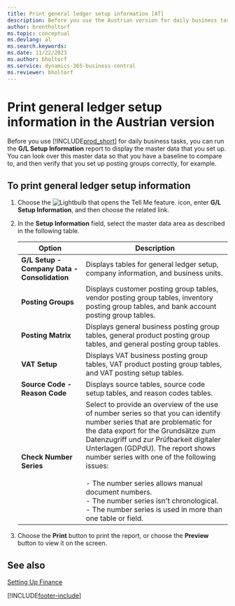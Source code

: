 ```yaml
---
title: Print general ledger setup information [AT]
description: Before you use the Austrian version for daily business tasks, you can run the G/L Setup Information report to display the master data that you set up.
author: brentholtorf
ms.topic: conceptual
ms.devlang: al
ms.search.keywords:
ms.date: 11/22/2023
ms.author: bholtorf
ms.service: dynamics-365-business-central
ms.reviewer: bholtorf
---
```

# Print general ledger setup information in the Austrian version

Before you use [!INCLUDE[prod_short](../../includes/prod_short.md)] for daily business tasks, you can run the **G/L Setup Information** report to display the master data that you set up. You can look over this master data so that you have a baseline to compare to, and then verify that you set up posting groups correctly, for example.  

## To print general ledger setup information  

1.  Choose the ![Lightbulb that opens the Tell Me feature.](../../media/ui-search/search_small.png "Tell me what you want to do") icon, enter **G/L Setup Information**, and then choose the related link.  
2.  In the **Setup Information** field, select the master data area as described in the following table.  

    |Option|Description|  
    |-------------------------------------|---------------------------------------|  
    |**G/L Setup - Company Data - Consolidation**|Displays tables for general ledger setup, company information, and business units.|  
    |**Posting Groups**|Displays customer posting group tables, vendor posting group tables, inventory posting group tables, and bank account posting group tables.|  
    |**Posting Matrix**|Displays general business posting group tables, general product posting group tables, and general posting group tables.|  
    |**VAT Setup**|Displays VAT business posting group tables, VAT product posting group tables, and VAT posting setup tables.|  
    |**Source Code - Reason Code**|Displays source tables, source code setup tables, and reason codes tables.|  
    |**Check Number Series**|Select to provide an overview of the use of number series so that you can identify number series that are problematic for the data export for the Grundsätze zum Datenzugriff und zur Prüfbarkeit digitaler Unterlagen (GDPdU). The report shows number series with one of the following issues:<br /><br /> -   The number series allows manual document numbers.<br />-   The number series isn't chronological.<br />-   The number series is used in more than one table or field.|  

3.  Choose the **Print** button to print the report, or choose the **Preview** button to view it on the screen.  

## See also  
[Setting Up Finance](../../finance-setup-finance.md)


[!INCLUDE[footer-include](../../includes/footer-banner.md)]